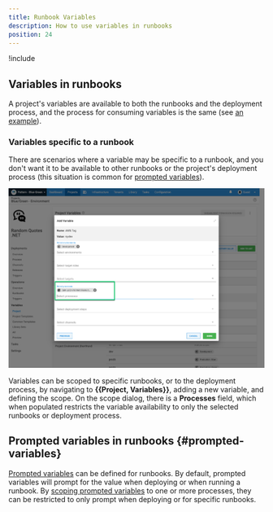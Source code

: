 ```yaml
---
title: Runbook Variables 
description: How to use variables in runbooks 
position: 24 
---
```


!include <variables>

## Variables in runbooks

A project's variables are available to both the runbooks and the deployment process, and the process for consuming variables is the same (see [an example](/docs/projects/variables/index.md#example)). 

### Variables specific to a runbook 

There are scenarios where a variable may be specific to a runbook, and you don't want it to be available to other runbooks or the project's deployment process (this situation is common for [prompted variables](#prompted-variables)).  

![Scoping a variable to a process](process-scoped-variable.png "width=500")

Variables can be scoped to specific runbooks, or to the deployment process, by navigating to **{{Project, Variables}}**, adding a new variable, and defining the scope.  On the scope dialog, there is a **Processes** field, which when populated restricts the variable availability to only the selected runbooks or deployment process.

## Prompted variables in runbooks {#prompted-variables}

[Prompted variables](/docs/projects/variables/prompted-variables.md) can be defined for runbooks. By default, prompted variables will prompt for the value when deploying or when running a runbook.  By [scoping prompted variables](#Variables-specific-to-a-runbook) to one or more processes, they can be restricted to only prompt when deploying or for specific runbooks. 
